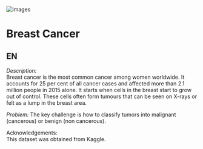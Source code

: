 
![images](https://github.com/berkankaraa/Breast-Cancer/assets/97415486/72b400da-81e3-42ce-a6c6-0c91c8421671)

# Breast Cancer
## EN
*Description:*  
Breast cancer is the most common cancer among women worldwide. It accounts for 25 per cent of all cancer cases and affected more than 2.1 million people in 2015 alone. It starts when cells in the breast start to grow out of control. These cells often form tumours that can be seen on X-rays or felt as a lump in the breast area.

*Problem:* 
The key challenge is how to classify tumors into malignant (cancerous) or benign (non cancerous).  

Acknowledgements:  
This dataset was obtained from Kaggle.

